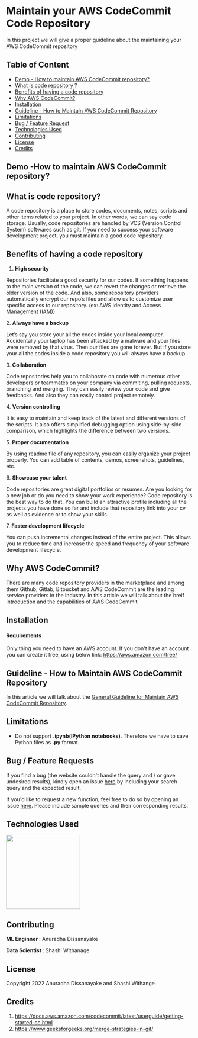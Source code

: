 # Maintain your AWS CodeCommit Code Repository
In this project we will give a proper guideline about the maintaining your AWS CodeCommit repository

## Table of Content
  * [Demo - How to maintain AWS CodeCommit repository?](#demo-how-to-maintain-AWS-CodeCommit-repository?)
  * [What is code repository ?](#what-is-code-repository-?)
  * [Benefits of having a code repository](#benefits-of-having-a-code-repository)
  * [Why AWS CodeCommit?](#Why-AWS-CodeCommit?)
  * [Installation](#installation)
  * [Guideline - How to Maintain AWS CodeCommit Repository](#run)
  * [Limitations](#limitations)
  * [Bug / Feature Request](#bug---feature-request)
  * [Technologies Used](#technologies-used)
  * [Contributing](#Contributing)
  * [License](#license)
  * [Credits](#credits)

## Demo -How to maintain AWS CodeCommit repository? 

## What is code repository?
A code repository is a place to store codes, documents, notes, scripts and other items related to your project. In other words, we can say code storage. Usually, code repositories are handled by VCS  (Version  Control  System)  softwares  such  as  git.  If  you  need  to  success  your  software development project, you must maintain a good code repository.


## Benefits of having a code repository

1. <b>High security</b>
<p>Repositories facilitate a good security for our codes. If something happens to the main version of the code, we can revert the changes or retrieve the older version of the code. And also, some repository providers automatically encrypt our repo’s files and allow us to customize user specific access to our repository. (ex: AWS Identity and Access Management (IAM))</p>
2. <b>Always have a backup</b>
<p>Let’s say you store your all the codes inside your local computer. Accidentally your laptop has been attacked by a malware and your files were removed by that virus. Then our files are gone forever. But if you store your all the codes inside a code repository you will always have a backup.</p>
3. <b>Collaboration</b>
<p>Code repositories help you to collaborate on code with numerous other developers or teammates on your company via commiting, pulling requests, branching and merging. They can easily review your code and give feedbacks. And also they can easily control project remotely. </p>
4. <b>Version controlling</b>
<p>It is easy to maintain and keep track of the latest and different versions of the scripts. It also offers simplified  debugging  option  using  side-by-side  comparison,  which  highlights  the  difference between two versions. </p> 
5. <b>Proper documentation</b>
<p>By using readme file of any repository, you can easily organize your project properly. You can add table of contents, demos, screenshots, guidelines, etc. </p>
6. <b>Showcase your talent</b>
<p>Code repositories are great digital portfolios or resumes. Are you looking for a new job or do you need to show your work experience? Code repository is the best way to do that. You can build an attractive profile including all the projects you have done so far and include that repository link into your cv as well as evidence or to show your skills. </p>
7. <b>Faster development lifecycle</b>
<p>You can push incremental changes instead of the entire project. This allows you to reduce time and increase the speed and frequency of your software development lifecycle.</p>

## Why AWS CodeCommit?

<p>There  are  many  code  repository providers  in the  marketplace  and among  them Github, Gitlab, Bitbucket and AWS CodeCommit are the leading service providers in the industry. In  this  article  we  will  talk  about  the  breif  introduction  and  the  capabilities  of  AWS CodeCommit</p>


## Installation
#### Requirements
Only thing you need to have an AWS account. If you don't have an account you can create it free, using below link:
https://aws.amazon.com/free/

## Guideline - How to Maintain AWS CodeCommit Repository
In this article we will talk about the [General Guideline for Maintain AWS CodeCommit Repository](https://github.com/Data-Fenix/maintain-aws-codecommit-repository/blob/main/Introduction%20of%20Code%20Repository.docx).

## Limitations
* Do not support <b>.ipynb(IPython notebooks)</b>. Therefore we have to save Python files as <b>.py</b> format.

## Bug / Feature Requests
If you find a bug (the website couldn't handle the query and / or gave undesired results), kindly open an issue [here](https://github.com/Data-Fenix/maintain-aws-codecommit-repository/issues/new) by including your search query and the expected result.

If you'd like to request a new function, feel free to do so by opening an issue [here](https://github.com/Data-Fenix/maintain-aws-codecommit-repository/issues/new). Please include sample queries and their corresponding results.

## Technologies Used
[<img target="_blank" src="https://www.vickalp.com/wp-content/uploads/2021/03/image-35-1024x275.png" width=200>](https://www.vickalp.com/wp-content/uploads/2021/03/image-35-1024x275.png) 
## Contributing

<p><b> ML Enginner </b> : Anuradha Dissanayake </p>
<p><b> Data Scientist </b>: Shashi Withanage </p>

## License
Copyright 2022 Anuradha Dissanayake and Shashi Withange

## Credits
1) https://docs.aws.amazon.com/codecommit/latest/userguide/getting-started-cc.html
2) https://www.geeksforgeeks.org/merge-strategies-in-git/
